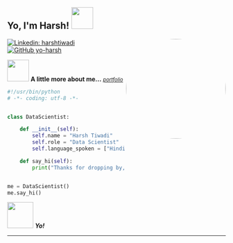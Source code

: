 <h2> Yo, I'm Harsh! <img src="https://media0.giphy.com/media/v1.Y2lkPTc5MGI3NjExeW02b2VydTJpcmdsdzg5OGhzMWZpa2JldzA1Mmc3bHVzemNweTJydiZlcD12MV9pbnRlcm5hbF9naWZfYnlfaWQmY3Q9cw/QigYdnKB0BL0dvh9Xu/giphy.gif" width="50"></h2>
<img align='right' src="https://media1.giphy.com/media/v1.Y2lkPTc5MGI3NjExeHZxamtyMmtpazA2empxMWNwOGp6NGZwaXdrbXYwZHM0OHI2YncweSZlcD12MV9pbnRlcm5hbF9naWZfYnlfaWQmY3Q9cw/7EMuTfl61WDzFwar6G/giphy.gif" width="230" style="border-radius: 50%;">

[![Linkedin: harshtiwadi](https://img.shields.io/badge/-harshtiwadi-blue?style=flat-square&logo=Linkedin&logoColor=white&link=https://www.linkedin.com/in/harshtiwadi/)](https://www.linkedin.com/in/harshtiwadi/)
[![GitHub yo-harsh](https://img.shields.io/github/followers/yo-harsh?label=follow&style=social)](https://github.com/yo-harsh)


<img src="https://media.giphy.com/media/VgCDAzcKvsR6OM0uWg/giphy.gif" width="50"> **<b>A little more about me...</b>**  _<i><small>[portfolio](https://yo-harsh.github.io/portfolio/)</small></i>_

```python
#!/usr/bin/python
# -*- coding: utf-8 -*-


class DataScientist:

    def __init__(self):
        self.name = "Harsh Tiwadi"
        self.role = "Data Scientist"
        self.language_spoken = ["Hindi", "English"]

    def say_hi(self):
        print("Thanks for dropping by, hope you find some of my work interesting.")


me = DataScientist()
me.say_hi()
```

<img src="https://media.tenor.com/zqzxOu6FZk0AAAAM/hey-cat.gif" width="60"> <em><b>Yo!</b></em>

---
